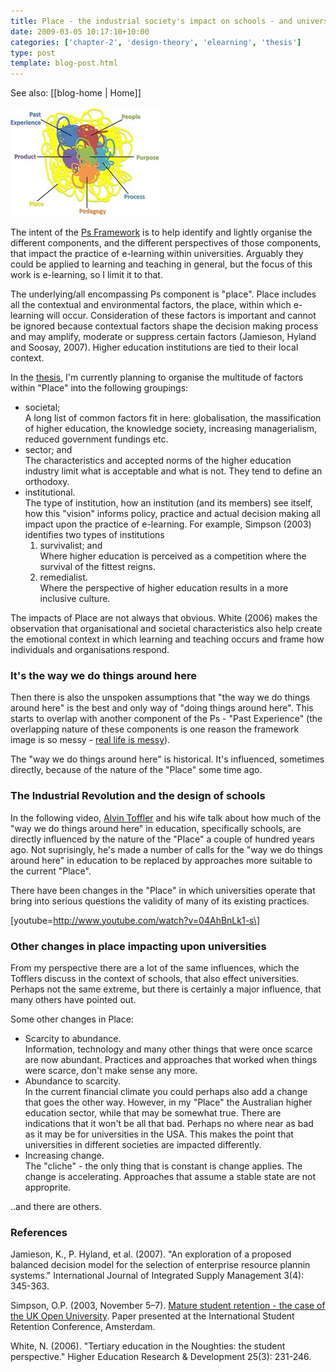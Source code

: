 ```yaml
---
title: Place - the industrial society's impact on schools - and universities?
date: 2009-03-05 10:17:10+10:00
categories: ['chapter-2', 'design-theory', 'elearning', 'thesis']
type: post
template: blog-post.html
---
```


See also: [[blog-home | Home]]

[![The Ps Framework: a messy version](images/3281484920_07273d0662_m.jpg)](http://www.flickr.com/photos/david_jones/3281484920/ "The Ps Framework: a messy version by David T Jones, on Flickr")

The intent of the [Ps Framework](/blog2/2009/01/25/the-dominant-and-problem-assumptions-underlying-university-based-e-learning-introduction/) is to help identify and lightly organise the different components, and the different perspectives of those components, that impact the practice of e-learning within universities. Arguably they could be applied to learning and teaching in general, but the focus of this work is e-learning, so I limit it to that.

The underlying/all encompassing Ps component is "place". Place includes all the contextual and environmental factors, the place, within which e-learning will occur. Consideration of these factors is important and cannot be ignored because contextual factors shape the decision making process and may amplify, moderate or suppress certain factors (Jamieson, Hyland and Soosay, 2007). Higher education institutions are tied to their local context.

In the [thesis](/blog2/research/phd-thesis/), I'm currently planning to organise the multitude of factors within "Place" into the following groupings:

- societal;  
    A long list of common factors fit in here: globalisation, the massification of higher education, the knowledge society, increasing managerialism, reduced government fundings etc.
- sector; and  
    The characteristics and accepted norms of the higher education industry limit what is acceptable and what is not. They tend to define an orthodoxy.
- institutional.  
    The type of institution, how an institution (and its members) see itself, how this "vision" informs policy, practice and actual decision making all impact upon the practice of e-learning. For example, Simpson (2003) identifies two types of institutions
    1. survivalist; and  
        Where higher education is perceived as a competition where the survival of the fittest reigns.
    2. remedialist.  
        Where the perspective of higher education results in a more inclusive culture.

The impacts of Place are not always that obvious. White (2006) makes the observation that organisational and societal characteristics also help create the emotional context in which learning and teaching occurs and frame how individuals and organisations respond.

### It's the way we do things around here

Then there is also the unspoken assumptions that "the way we do things around here" is the best and only way of "doing things around here". This starts to overlap with another component of the Ps - "Past Experience" (the overlapping nature of these components is one reason the framework image is so messy - [real life is messy](/blog2/2009/02/16/frameworks-and-representation-tidy-versus-messy/)).

The "way we do things around here" is historical. It's influenced, sometimes directly, because of the nature of the "Place" some time ago.

### The Industrial Revolution and the design of schools

In the following video, [Alvin Toffler](http://en.wikipedia.org/wiki/Alvin_Toffler) and his wife talk about how much of the "way we do things around here" in education, specifically schools, are directly influenced by the nature of the "Place" a couple of hundred years ago. Not suprisingly, he's made a number of calls for the "way we do things around here" in education to be replaced by approaches more suitable to the current "Place".

There have been changes in the "Place" in which universities operate that bring into serious questions the validity of many of its existing practices.

\[youtube=http://www.youtube.com/watch?v=04AhBnLk1-s\]

### Other changes in place impacting upon universities

From my perspective there are a lot of the same influences, which the Tofflers discuss in the context of schools, that also effect universities. Perhaps not the same extreme, but there is certainly a major influence, that many others have pointed out.

Some other changes in Place:

- Scarcity to abundance.  
    Information, technology and many other things that were once scarce are now abundant. Practices and approaches that worked when things were scarce, don't make sense any more.
- Abundance to scarcity.  
    In the current financial climate you could perhaps also add a change that goes the other way. However, in my "Place" the Australian higher education sector, while that may be somewhat true. There are indications that it won't be all that bad. Perhaps no where near as bad as it may be for universities in the USA. This makes the point that universities in different societies are impacted differently.
- Increasing change.  
    The "cliche" - the only thing that is constant is change applies. The change is accelerating. Approaches that assume a stable state are not approprite.

..and there are others.

### References

Jamieson, K., P. Hyland, et al. (2007). "An exploration of a proposed balanced decision model for the selection of enterprise resource plannin systems." International Journal of Integrated Supply Management 3(4): 345-363.

Simpson, O.P. (2003, November 5–7). [Mature student retention - the case of the UK Open University](http://www.staffs.ac.uk/institutes/access/docs/Amster-papersOS\(1\).doc). Paper presented at the International Student Retention Conference, Amsterdam.

White, N. (2006). "Tertiary education in the Noughties: the student perspective." Higher Education Research & Development 25(3): 231-246.